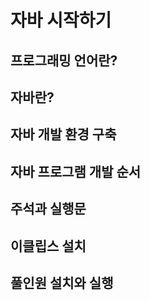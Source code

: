 # 자바 시작하기

## 프로그래밍 언어란?

## 자바란?

## 자바 개발 환경 구축

## 자바 프로그램 개발 순서

## 주석과 실행문

## 이클립스 설치 

## 풀인원 설치와 실행
